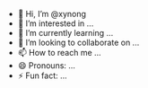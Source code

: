 - 👋 Hi, I’m @xynong
- 👀 I’m interested in ...
- 🌱 I’m currently learning ...
- 💞️ I’m looking to collaborate on ...
- 📫 How to reach me ...
- 😄 Pronouns: ...
- ⚡ Fun fact: ...

<!---
xynong/xynong is a ✨ special ✨ repository because its `README.md` (this file) appears on your GitHub profile.
You can click the Preview link to take a look at your changes.
--->
